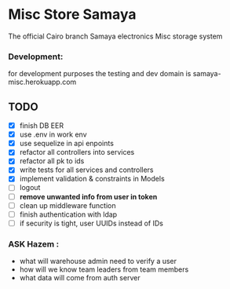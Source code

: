 # Misc Store Samaya 
The official Cairo branch Samaya electronics Misc storage system

### Development:
for development purposes the testing and dev domain is samaya-misc.herokuapp.com


## TODO
 - [X] finish DB EER
 - [X] use .env in work env
 - [X] use sequelize in api enpoints
 - [X] refactor all controllers into services
 - [X] refactor all pk to ids
 - [X] write tests for all services and controllers
 - [X] implement validation & constraints in Models
 - [ ] logout
 - [ ] **remove unwanted info from user in token**
 - [ ] clean up middleware function
 - [ ] finish authentication with ldap
 - [ ] if security is tight, user UUIDs instead of IDs
 <!-- - [ ] do exception handling to create/edit itemauth in item services -->

### ASK Hazem :
 - what will warehouse admin need to verify a user
 - how will we know team leaders from team members
 - what data will come from auth server